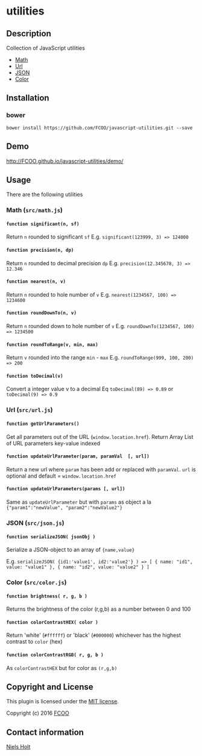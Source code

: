 # utilities
>


## Description
Collection of JavaScript utilities
- [Math](#math)
- [Url](#url)
- [JSON](#json)
- [Color](#color)

## Installation
### bower
`bower install https://github.com/FCOO/javascript-utilities.git --save`

## Demo
http://FCOO.github.io/javascript-utilities/demo/ 

## Usage
There are the following utilities
<a href="math"></a>
### Math (`src/math.js`)

#### `function significant(n, sf)`
Return `n` rounded to significant `sf`
E.g. `significant(123999, 3) => 124000`

#### `function precision(n, dp)`
Return `n` rounded to decimal precision `dp`
E.g. `precision(12.345678, 3) => 12.346`	

#### `function nearest(n, v)`
Return `n` rounded to hole number of `v`
E.g. `nearest(1234567, 100) => 1234600`

#### `function roundDownTo(n, v)`
Return `n` rounded down to hole number of `v`
E.g. `roundDownTo(1234567, 100) => 1234500 `

#### `function roundToRange(v, min, max)`
Return `v` rounded into the range `min` - `max`
E.g. `roundToRange(999, 100, 200) => 200 `
	
#### `function toDecimal(v)`
Convert a integer value v to a decimal 
Eq	`toDecimal(89) => 0.89` or `toDecimal(9) => 0.9`

<a href="url"></a>
### Url (`src/url.js`)

#### `function getUrlParameters()`
Get all parameters out of the URL (`window.location.href`).
Return Array List of URL parameters key-value indexed

    
#### `function updateUrlParameter(param, paramVal  [, url])`
Return a new url where `param` has been add or replaced with `paramVal`. 
`url` is optional and default = `window.location.href` 
		
#### `function updateUrlParameters(params [, url])`
Same as `updateUrlParameter` but with `params` as object a la `{"param1":"newValue", "param2":"newValue2"}` 

<a href="json"></a>
### JSON (`src/json.js`)

#### `function serializeJSON( jsonObj )`
Serialize a JSON-object to an array of `{name,value}`

E.g. `serializeJSON( {id1:'value1', id2:'value2'} ) => [ { name: "id1", value: "value1" }, { name: "id2", value: "value2" } ]`

<a href="color"></a>
### Color (`src/color.js`)
	
#### `function brightness( r, g, b )`
Returns the brightness of the color (r,g,b) as a number between 0 and 100

#### `function colorContrastHEX( color )`
Return 'white' (`#ffffff`) or 'black' (`#000000`) whichever has the highest contrast to `color` (hex)

#### `function colorContrastRGB( r, g, b )`
As `colorContrastHEX` but for color as `(r,g,b)`



## Copyright and License
This plugin is licensed under the [MIT license](https://github.com/FCOO/javascript-utilities/LICENSE).

Copyright (c) 2016 [FCOO](https://github.com/FCOO)

## Contact information

[Niels Holt](http:/github.com/NielsHolt)


